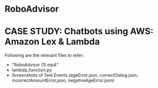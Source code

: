 # RoboAdvisor
# CASE STUDY: Chatbots using AWS: Amazon Lex & Lambda

Following are the relevant files to refer:

 - "RoboAdvisor (1).mp4"
 - lambda_function.py
 - Screenshots of Test Events (ageError.json, correctDialog.json, incorrectAmountError.json, negativeAgeError.json)
